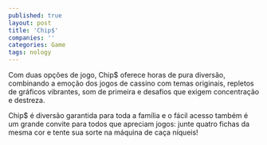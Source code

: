 ```yaml
---
published: true
layout: post
title: 'Chip$'
companies: ''
categories: Game
tags: nology
---
```

Com duas opções de jogo, Chip$ oferece horas de pura diversão, combinando a emoção dos jogos de cassino com temas originais, repletos de gráficos vibrantes, som de primeira e desafios que exigem concentração e destreza.







Chip$ é diversão garantida para toda a família e o fácil acesso também é um grande convite para todos que apreciam jogos: junte quatro fichas da mesma cor e tente sua sorte na máquina de caça níqueis!





